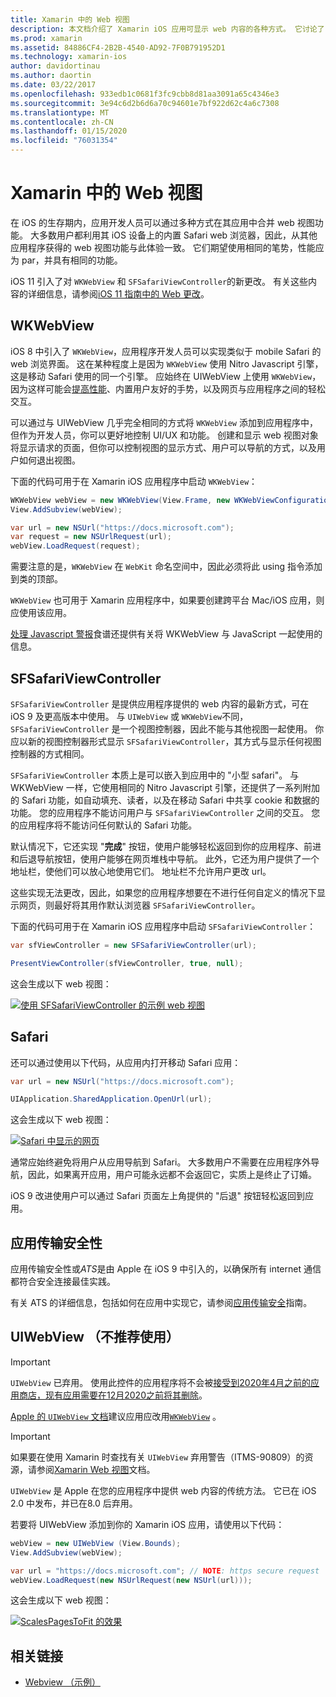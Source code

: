 ```yaml
---
title: Xamarin 中的 Web 视图
description: 本文档介绍了 Xamarin iOS 应用可显示 web 内容的各种方式。 它讨论了 WKWebView、SFSafariViewController、Safari 和应用传输安全性。
ms.prod: xamarin
ms.assetid: 84886CF4-2B2B-4540-AD92-7F0B791952D1
ms.technology: xamarin-ios
author: davidortinau
ms.author: daortin
ms.date: 03/22/2017
ms.openlocfilehash: 933edb1c0681f3fc9cbb8d81aa3091a65c4346e3
ms.sourcegitcommit: 3e94c6d2b6d6a70c94601e7bf922d62c4a6c7308
ms.translationtype: MT
ms.contentlocale: zh-CN
ms.lasthandoff: 01/15/2020
ms.locfileid: "76031354"
---
```

# <a name="web-views-in-xamarinios"></a>Xamarin 中的 Web 视图

在 iOS 的生存期内，应用开发人员可以通过多种方式在其应用中合并 web 视图功能。 大多数用户都利用其 iOS 设备上的内置 Safari web 浏览器，因此，从其他应用程序获得的 web 视图功能与此体验一致。 它们期望使用相同的笔势，性能应为 par，并具有相同的功能。

iOS 11 引入了对 `WKWebView` 和 `SFSafariViewController`的新更改。 有关这些内容的详细信息，请参阅[iOS 11 指南中的 Web 更改](~/ios/platform/introduction-to-ios11/web.md)。

## <a name="wkwebview"></a>WKWebView

iOS 8 中引入了 `WKWebView`，应用程序开发人员可以实现类似于 mobile Safari 的 web 浏览界面。 这在某种程度上是因为 `WKWebView` 使用 Nitro Javascript 引擎，这是移动 Safari 使用的同一个引擎。 应始终在 UIWebView 上使用 `WKWebView`，因为这样可能会[提高性能](http://blog.initlabs.com/post/100113463211/wkwebview-vs-uiwebview)、内置用户友好的手势，以及网页与应用程序之间的轻松交互。
  
可以通过与 UIWebView 几乎完全相同的方式将 `WKWebView` 添加到应用程序中，但作为开发人员，你可以更好地控制 UI/UX 和功能。 创建和显示 web 视图对象将显示请求的页面，但你可以控制视图的显示方式、用户可以导航的方式，以及用户如何退出视图。  

下面的代码可用于在 Xamarin iOS 应用程序中启动 `WKWebView`：

```csharp
WKWebView webView = new WKWebView(View.Frame, new WKWebViewConfiguration());
View.AddSubview(webView);

var url = new NSUrl("https://docs.microsoft.com");
var request = new NSUrlRequest(url);
webView.LoadRequest(request);
```

需要注意的是，`WKWebView` 在 `WebKit` 命名空间中，因此必须将此 using 指令添加到类的顶部。

`WKWebView` 也可用于 Xamarin 应用程序中，如果要创建跨平台 Mac/iOS 应用，则应使用该应用。

[处理 Javascript 警报](https://github.com/xamarin/recipes/tree/master/Recipes/ios/content_controls/web_view/handle_javascript_alerts)食谱还提供有关将 WKWebView 与 JavaScript 一起使用的信息。

## <a name="sfsafariviewcontroller"></a>SFSafariViewController

 `SFSafariViewController` 是提供应用程序提供的 web 内容的最新方式，可在 iOS 9 及更高版本中使用。 与 `UIWebView` 或 `WKWebView`不同，`SFSafariViewController` 是一个视图控制器，因此不能与其他视图一起使用。 你应以新的视图控制器形式显示 `SFSafariViewController`，其方式与显示任何视图控制器的方式相同。

 `SFSafariViewController` 本质上是可以嵌入到应用中的 "小型 safari"。 与 WKWebView 一样，它使用相同的 Nitro Javascript 引擎，还提供了一系列附加的 Safari 功能，如自动填充、读者，以及在移动 Safari 中共享 cookie 和数据的功能。 您的应用程序不能访问用户与 `SFSafariViewController` 之间的交互。 您的应用程序将不能访问任何默认的 Safari 功能。

默认情况下，它还实现 "**完成**" 按钮，使用户能够轻松返回到你的应用程序、前进和后退导航按钮，使用户能够在网页堆栈中导航。 此外，它还为用户提供了一个地址栏，使他们可以放心地使用它们。 地址栏不允许用户更改 url。 

这些实现无法更改，因此，如果您的应用程序想要在不进行任何自定义的情况下显示网页，则最好将其用作默认浏览器 `SFSafariViewController`。

下面的代码可用于在 Xamarin iOS 应用程序中启动 `SFSafariViewController`：

```csharp
var sfViewController = new SFSafariViewController(url);

PresentViewController(sfViewController, true, null);
```

这会生成以下 web 视图：

[![使用 SFSafariViewController 的示例 web 视图](webview-images/sfsafariviewcontroller.png)](webview-images/sfsafariviewcontroller.png#lightbox)

## <a name="safari"></a>Safari

还可以通过使用以下代码，从应用内打开移动 Safari 应用：

```csharp
var url = new NSUrl("https://docs.microsoft.com");

UIApplication.SharedApplication.OpenUrl(url);
```

这会生成以下 web 视图：

[![Safari 中显示的网页](webview-images/safari.png)](webview-images/safari.png#lightbox)

通常应始终避免将用户从应用导航到 Safari。 大多数用户不需要在应用程序外导航，因此，如果离开应用，用户可能永远都不会返回它，实质上是终止了订婚。

iOS 9 改进使用户可以通过 Safari 页面左上角提供的 "后退" 按钮轻松返回到应用。

## <a name="app-transport-security"></a>应用传输安全性

应用传输安全性或*ATS*是由 Apple 在 iOS 9 中引入的，以确保所有 internet 通信都符合安全连接最佳实践。

有关 ATS 的详细信息，包括如何在应用中实现它，请参阅[应用传输安全](~/ios/app-fundamentals/ats.md)指南。

## <a name="uiwebview-deprecated"></a>UIWebView （不推荐使用）

> [!IMPORTANT]
> `UIWebView` 已弃用。 使用此控件的应用程序将不会被[接受到2020年4月之前的应用商店，现有应用需要在12月2020之前将其删除](https://developer.apple.com/news/?id=12232019b)。
> 
> [Apple 的 `UIWebView` 文档](https://developer.apple.com/documentation/uikit/uiwebview)建议应用应改用[`WKWebView`](#wkwebview) 。

> [!IMPORTANT]
> 如果要在使用 Xamarin 时查找有关 `UIWebView` 弃用警告（ITMS-90809）的资源，请参阅[Xamarin Web 视图](~/xamarin-forms/user-interface/webview.md#uiwebview-deprecation-and-app-store-rejection-itms-90809)文档。

`UIWebView` 是 Apple 在您的应用程序中提供 web 内容的传统方法。 它已在 iOS 2.0 中发布，并已在8.0 后弃用。

若要将 UIWebView 添加到你的 Xamarin iOS 应用，请使用以下代码：

```csharp
webView = new UIWebView (View.Bounds);
View.AddSubview(webView);

var url = "https://docs.microsoft.com"; // NOTE: https secure request
webView.LoadRequest(new NSUrlRequest(new NSUrl(url)));
```

这会生成以下 web 视图：

[![ScalesPagesToFit 的效果](webview-images/webview.png)](webview-images/webview.png#lightbox)

## <a name="related-links"></a>相关链接

- [Webview （示例）](https://docs.microsoft.com/samples/xamarin/ios-samples/webview)
